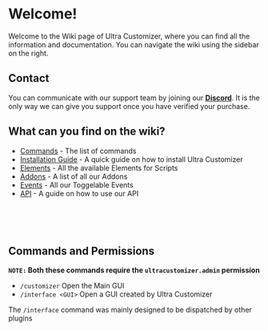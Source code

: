 # Welcome!
Welcome to the Wiki page of Ultra Customizer, where you can find all the information and documentation. You can navigate the wiki using the sidebar on the right.
<br>

## Contact
You can communicate with our support team by joining our **[Discord](https://discord.gg/3JuHDm8)**. It is the only way we can give you support once you have verified your purchase.
<br>

## What can you find on the wiki?
- [Commands](/wiki/overview) - The list of commands
- [Installation Guide](/wiki/installation) - A quick guide on how to install Ultra Customizer
- [Elements](/wiki/elements) - All the available Elements for Scripts
- [Addons](/wiki/addons) - A list of all our Addons
- [Events](/wiki/events) - All our Toggelable Events
- [API](/wiki/api) - A guide on how to use our API
<br>
<br>
<br>

## Commands and Permissions

**`NOTE:` Both these commands require the `ultracustomizer.admin` permission**
<br>

* `/customizer`
  Open the Main GUI
* `/interface <GUI>`
  Open a GUI created by Ultra Customizer
  <br>

The `/interface` command was mainly designed to be dispatched by other plugins
